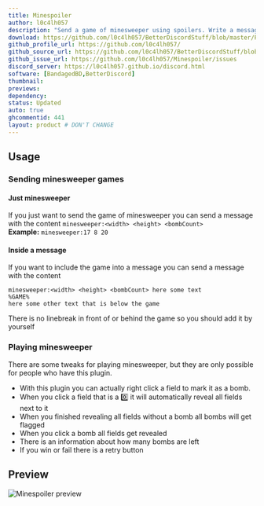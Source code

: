 ```yaml
---
title: Minespoiler
author: l0c4lh057
description: "Send a game of minesweeper using spoilers. Write a message in the format: 'minesweeper:width height bombCount'. You can also write 'minesweeper:width height bombCount and here some text, %GAME% will put the field in the text."
download: https://github.com/l0c4lh057/BetterDiscordStuff/blob/master/Plugins/Minespoiler/Minespoiler.plugin.js
github_profile_url: https://github.com/l0c4lh057/
github_source_url: https://github.com/l0c4lh057/BetterDiscordStuff/blob/master/Plugins/Minespoiler/Minespoiler.plugin.js
github_issue_url: https://github.com/l0c4lh057/Minespoiler/issues
discord_server: https://l0c4lh057.github.io/discord.html
software: [BandagedBD,BetterDiscord]
thumbnail: 
previews:
dependency:
status: Updated
auto: true
ghcommentid: 441
layout: product # DON'T CHANGE
---
```

## Usage
### Sending minesweeper games
#### Just minesweeper
If you just want to send the game of minesweeper you can send a message with the content
`minesweeper:<width> <height> <bombCount>`<br>
**Example:** `minesweeper:17 8 20`

#### Inside a message
If you want to include the game into a message you can send a message with the content
```
minesweeper:<width> <height> <bombCount> here some text
%GAME%
here some other text that is below the game
```
There is no linebreak in front of or behind the game so you should add it by yourself

### Playing minesweeper
There are some tweaks for playing minesweeper, but they are only possible for people who have this plugin.<br>
* With this plugin you can actually right click a field to mark it as a bomb.
* When you click a field that is a :zero: it will automatically reveal all fields next to it
* When you finished revealing all fields without a bomb all bombs will get flagged
* When you click a bomb all fields get revealed
* There is an information about how many bombs are left
* If you win or fail there is a retry button

## Preview
![Minespoiler preview](https://l0c4lh057.github.io/BetterDiscord/Plugins/Minespoiler/minespoiler-preview.gif)
